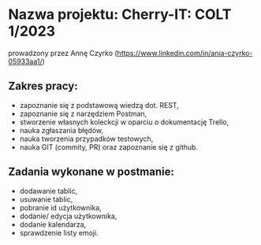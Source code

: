 # Nazwa projektu: Cherry-IT: COLT 1/2023
prowadzony przez Annę Czyrko (https://www.linkedin.com/in/ania-czyrko-05933aa1/)

## Zakres pracy:
* zapoznanie się z podstawową wiedzą dot. REST,
* zapoznanie się z narzędziem Postman,
* stworzenie własnych koleckcji w oparciu o dokumentację Trello,
* nauka zgłaszania błędów,
* nauka tworzenia przypadków testowych,
* nauka GIT (commity, PR) oraz zapoznanie się z github.

## Zadania wykonane w postmanie:
* dodawanie tablic,
* usuwanie tablic,
* pobranie id użytkownika,
* dodanie/ edycja użytkownika,
* dodanie kalendarza,
* sprawdzenie listy emoji.

